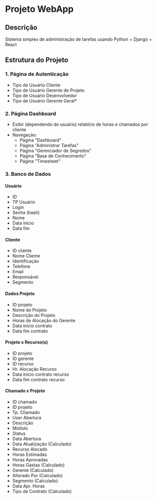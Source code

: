# Projeto WebApp

## Descrição
Sistema simples de administração de tarefas usando Python + Django + React

## Estrutura do Projeto

### 1. Página de Autenticação
- Tipo de Usuário Cliente
- Tipo de Usuário Gerente de Projeto
- Tipo de Usuário Desenvolvedor
- Tipo de Usuário Gerente Geral*

### 2. Página Dashboard
- Exibir (dependendo do usuário) relatório de horas e chamados por cliente
- Navegação:
    - Página "Dashboard"
    - Página "Administrar Tarefas"
    - Página "Gerenciador de Segredos"
    - Página "Base de Conhecimento"
    - Página "Timesheet"

### 3. Banco de Dados

#### Usuário
- ID
- TP Usuário
- Login
- Senha (hash)
- Nome
- Data início
- Data fim

#### Cliente
- ID cliente
- Nome Cliente
- Identificação
- Telefone
- Email
- Responsável
- Segmento

#### Dados Projeto
- ID projeto
- Nome do Projeto
- Descrição do Projeto
- Horas de Alocação do Gerente
- Data início contrato
- Data fim contrato

#### Projeto x Recurso(s)
- ID projeto
- ID gerente
- ID recurso
- Hr. Alocação Recurso
- Data início contrato recurso
- Data fim contrato recurso

#### Chamado x Projeto
- ID chamado
- ID projeto
- Tp. Chamado
- User Abertura
- Descrição
- Módulo
- Status
- Data Abertura
- Data Atualização (Calculado)
- Recurso Alocado
- Horas Estimadas
- Horas Aprovadas
- Horas Gastas (Calculado)
- Gerente (Calculado)
- Alterado Por (Calculado)
- Segmento (Calculado)
- Data Apr. Horas
- Tipo de Contrato (Calculado)
